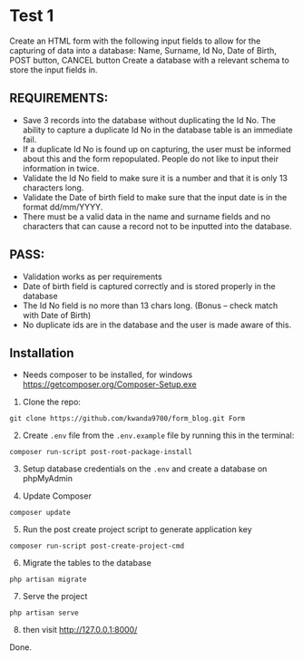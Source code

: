 # Test 1
Create an HTML form with the following input fields to allow for the capturing of
data into a database:
Name, Surname, Id No, Date of Birth, POST button, CANCEL button
Create a database with a relevant schema to store the input fields in.
## REQUIREMENTS:
* Save 3 records into the database without duplicating the Id No. The ability to
capture a duplicate Id No in the database table is an immediate fail.
* If a duplicate Id No is found up on capturing, the user must be informed about
this and the form repopulated. People do not like to input their information in
twice.
* Validate the Id No field to make sure it is a number and that it is only 13
characters long.
* Validate the Date of birth field to make sure that the input date is in the
format dd/mm/YYYY.
* There must be a valid data in the name and surname fields and no characters
that can cause a record not to be inputted into the database.

## PASS:
* Validation works as per requirements
* Date of birth field is captured correctly and is stored properly in the database
* The Id No field is no more than 13 chars long. (Bonus – check match with Date
of Birth)
* No duplicate ids are in the database and the user is made aware of this.

## Installation

* Needs composer to be installed, for windows
 https://getcomposer.org/Composer-Setup.exe

1) Clone the repo:
```
git clone https://github.com/kwanda9700/form_blog.git Form
```

2) Create `.env` file from the `.env.example` file by running this in the terminal:
```
composer run-script post-root-package-install
```

3) Setup database credentials on the `.env` and create a database on phpMyAdmin

4) Update Composer
``` 
composer update
```

5) Run the post create project script to generate application key
```
composer run-script post-create-project-cmd
```

6) Migrate the tables to the database
```
php artisan migrate
```

7) Serve the project
```
php artisan serve
```

8) then visit http://127.0.0.1:8000/

Done.
